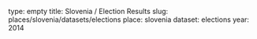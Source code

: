 type: empty
title: Slovenia / Election Results
slug: places/slovenia/datasets/elections
place: slovenia
dataset: elections
year: 2014

